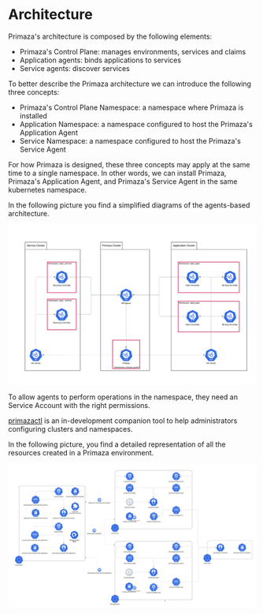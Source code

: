 # Architecture

Primaza's architecture is composed by the following elements:
- Primaza's Control Plane: manages environments, services and claims
- Application agents: binds applications to services
- Service agents: discover services

To better describe the Primaza architecture we can introduce the following three concepts:
- Primaza's Control Plane Namespace: a namespace where Primaza is installed
- Application Namespace: a namespace configured to host the Primaza's Application Agent
- Service Namespace: a namespace configured to host the Primaza's Service Agent

For how Primaza is designed, these three concepts may apply at the same time to a single namespace.
In other words, we can install Primaza, Primaza's Application Agent, and Primaza's Service Agent in the same kubernetes namespace.

In the following picture you find a simplified diagrams of the agents-based architecture.

![image](../imgs/architecture-agents-simplified.png)

To allow agents to perform operations in the namespace, they need an Service Account with the right permissions.

[primazactl](https://github.com/primaza/primazactl) is an in-development companion tool to help administrators configuring clusters and namespaces.

In the following picture, you find a detailed representation of all the resources created in a Primaza environment.

![image](../imgs/architecture-agents-detailed.png)
